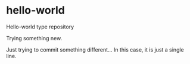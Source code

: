 # hello-world
Hello-world type repository

Trying something new.

Just trying to commit something different... In this case, it is just a single line.

